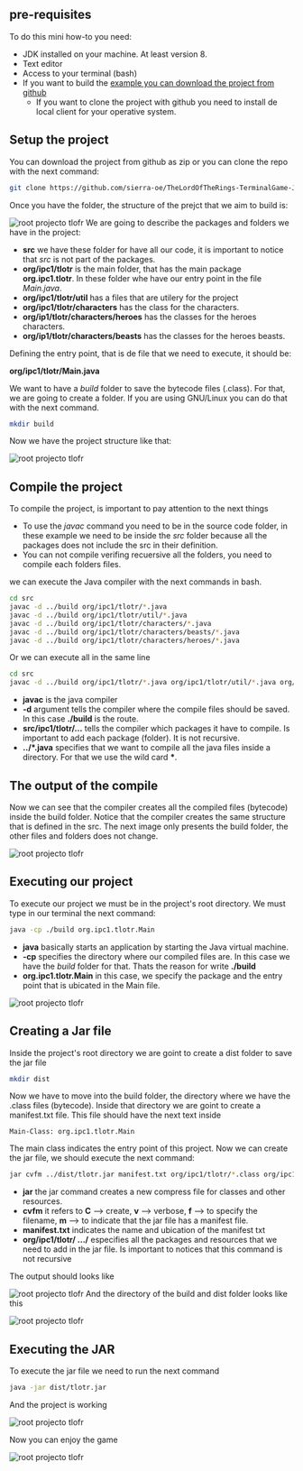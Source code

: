 ## pre-requisites

To do this mini how-to you need:

* JDK installed on your machine. At least version 8. 
* Text editor
* Access to your terminal (bash)
* If you want to build the [example you can download the project from github](https://github.com/sierra-oe/TheLordOfTheRings-TerminalGame-Java)
	* If you want to clone the project with github you need to install de local client for your operative system. 

## Setup the project 

You can download the project from github as zip or you can clone the repo with the next command:

```bash
git clone https://github.com/sierra-oe/TheLordOfTheRings-TerminalGame-Java
```

Once you have the folder, the structure of the prejct that we aim to build is:

![root projecto tlofr](./compilingPackages1.png)
We are going to describe the packages and folders we have in the project:
* **src** we have these folder for have all our code, it is important to notice that *src* is not part of the packages. 
* **org/ipc1/tlotr** is the main folder, that has the main package **org.ipc1.tlotr**. In these folder whe have our entry point in the file *Main.java*. 
* **org/ipc1/tlotr/util** has a files that are utilery for the project
* **org/ipc1/tlotr/characters** has the class for the characters. 
* **org/ip1/tlotr/characters/heroes** has the classes for the heroes characters. 
* **org/ip1/tlotr/characters/beasts** has the classes for the heroes beasts. 

Defining the entry point, that is de file that we need to execute, it should be:

**org/ipc1/tlotr/Main.java**

We want to have a *build* folder to save the bytecode files (.class). For that, 
 we are going to create a folder. If you are using GNU/Linux you can do that with the next command.

```bash
mkdir build
```

Now we have the project structure like that:

![root projecto tlofr](./compilingPackages2.png)

## Compile the project
To compile the project, is important to pay attention to the next things

* To use the *javac* command you need to be in the source code folder, in these example we need to be inside the *src* folder because all the packages does not include the src in their definition. 
* You can not compile verifing recuersive all the folders, you need to compile each folders files. 

we can execute the Java compiler with the next commands in bash.


```bash
cd src
javac -d ../build org/ipc1/tlotr/*.java
javac -d ../build org/ipc1/tlotr/util/*.java
javac -d ../build org/ipc1/tlotr/characters/*.java
javac -d ../build org/ipc1/tlotr/characters/beasts/*.java
javac -d ../build org/ipc1/tlotr/characters/heroes/*.java
```

Or we can execute all in the same line 

```bash
cd src
javac -d ../build org/ipc1/tlotr/*.java org/ipc1/tlotr/util/*.java org/ipc1/tlotr/character/*.java org/ipc1/tlotr/character/beasts/*.java org/ipc1/tlotr/character/heroes/*.java
```

* **javac** is the java compiler
* **-d** argument tells the compiler where the compile files should be saved. In this case **./build** is the route.
* **src/ipc1/tlotr/...** tells the compiler which packages it have to compile. Is important to add each package (folder). It is not recursive. 
* **../*.java**  specifies that we want to compile all the java files inside a directory. For that we use the wild card **\***.  

## The output of the compile

Now we can see that the compiler creates all the compiled files (bytecode) inside the build folder. Notice that the compiler creates the same structure that is defined in the src.  The next image only presents the build folder, the other files and folders does not change.

![root projecto tlofr](./compilingPackages3.png)

## Executing our project
To execute our project we must be in the project's root directory. We must type in our terminal the next command: 

```bash
java -cp ./build org.ipc1.tlotr.Main
```

* **java** basically starts an application by starting the Java virtual machine. 
* **-cp** specifies the directory where our compiled files are. In this case we have the *build* folder for that. Thats the reason for write **./build**
* **org.ipc1.tlotr.Main** in this case, we specify the package and the entry point that is ubicated in the Main file. 

![root projecto tlofr](./compilingPackages4.png)

## Creating a Jar file

Inside the project's root directory we are goint to create a dist folder to save the jar file 
```bash
mkdir dist
```

Now we have to move into the build folder, the directory where we have the .class files (bytecode).  Inside that directory we are goint to create a manifest.txt file. This file should have the next text inside 

```text
Main-Class: org.ipc1.tlotr.Main
```

The main class indicates the entry point of this project. Now we can create the jar file, we should execute the next command:

```bash
jar cvfm ../dist/tlotr.jar manifest.txt org/ipc1/tlotr/*.class org/ipc1/tlotr/util/*.class org/ipc1/tlotr/character/*.class org/ipc1/tlotr/character/beasts/*.class org/ipc1/tlotr/character/heroes/*.class
```

* **jar** the jar command creates a new compress file for classes and other resources. 
* **cvfm** it refers to **C** --> create, **v** --> verbose, **f** --> to specify the filename, **m** --> to indicate that the jar file has a manifest file. 
* **manifest.txt** indicates the name and ubication of the manifest txt
* **org/ipc1/tlotr/ .../** especifies all the packages and resources that we need to add in the jar file. Is important to notices that this command is not recursive

The output should looks like 

![root projecto tlofr](./compilingPackages5.png)
And the directory of the build and dist folder looks like this

![root projecto tlofr](./compilingPackages6.png)
## Executing the JAR

To execute the jar file we need to run the next command
```bash
java -jar dist/tlotr.jar
```

And the project is working

![root projecto tlofr](./compilingPackages7.png)

Now you can enjoy the game

![root projecto tlofr](./compilingPackages8.png)